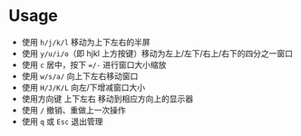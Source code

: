 # Usage

+ 使用 `h/j/k/l` 移动为上下左右的半屏
+ 使用 `y/u/i/o`（即 hjkl 上方按键）移动为左上/左下/右上/右下的四分之一窗口
+ 使用 `c` 居中，按下 `=/-` 进行窗口大小缩放
+ 使用 `w/s/a/` 向上下左右移动窗口
+ 使用 `H/J/K/L` 向左/下增减窗口大小
+ 使用方向键 上下左右 移动到相应方向上的显示器
+ 使用 `/` 撤销、重做上一次操作
+ 使用 `q` 或 `Esc` 退出管理
